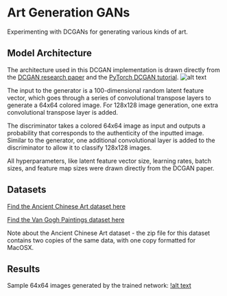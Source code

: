 # Art Generation GANs
Experimenting with DCGANs for generating various kinds of art. 

## Model Architecture
The architecture used in this DCGAN implementation is drawn directly from the [DCGAN research paper](https://arxiv.org/abs/1511.06434) and the [PyTorch DCGAN tutorial](https://pytorch.org/tutorials/beginner/dcgan_faces_tutorial.html). 
![alt text](https://pytorch.org/tutorials/_images/dcgan_generator.png)

The input to the generator is a 100-dimensional random latent feature vector, which goes through a series of convolutional transpose layers to generate a 64x64 colored image. For 128x128 image generation, one extra convolutional transpose layer is added. 

The discriminator takes a colored 64x64 image as input and outputs a probability that corresponds to the authenticity of the inputted image. Similar to the generator, one additional convolutional layer is added to the discriminator to allow it to classify 128x128 images. 

All hyperparameters, like latent feature vector size, learning rates, batch sizes, and feature map sizes were drawn directly from the DCGAN paper. 


## Datasets
[Find the Ancient Chinese Art dataset here](https://github.com/ychen93/Chinese-Painting-Dataset/blob/master/data.zip)

[Find the Van Gogh Paintings dataset here](https://www.kaggle.com/ipythonx/van-gogh-paintings)

Note about the Ancient Chinese Art dataset - the zip file for this dataset contains two copies of the same data, with one copy formatted for MacOSX.

## Results
Sample 64x64 images generated by the trained network:
[!alt text](gan-results-64.png)


